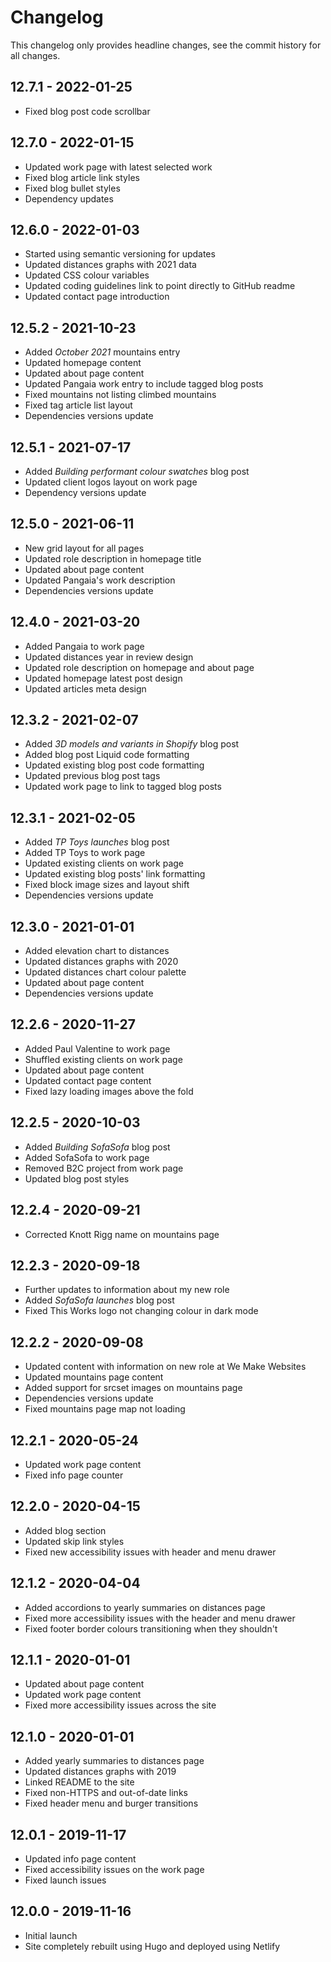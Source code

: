 # Changelog

This changelog only provides headline changes, see the commit history for all changes.

## 12.7.1 - 2022-01-25
* Fixed blog post code scrollbar

## 12.7.0 - 2022-01-15
* Updated work page with latest selected work
* Fixed blog article link styles
* Fixed blog bullet styles
* Dependency updates

## 12.6.0 - 2022-01-03
* Started using semantic versioning for updates
* Updated distances graphs with 2021 data
* Updated CSS colour variables
* Updated coding guidelines link to point directly to GitHub readme
* Updated contact page introduction

## 12.5.2 - 2021-10-23
* Added _October 2021_ mountains entry
* Updated homepage content
* Updated about page content
* Updated Pangaia work entry to include tagged blog posts
* Fixed mountains not listing climbed mountains
* Fixed tag article list layout
* Dependencies versions update

## 12.5.1 - 2021-07-17
* Added _Building performant colour swatches_ blog post
* Updated client logos layout on work page
* Dependency versions update

## 12.5.0 - 2021-06-11
* New grid layout for all pages
* Updated role description in homepage title
* Updated about page content
* Updated Pangaia's work description
* Dependencies versions update

## 12.4.0 - 2021-03-20
* Added Pangaia to work page
* Updated distances year in review design
* Updated role description on homepage and about page
* Updated homepage latest post design
* Updated articles meta design

## 12.3.2 - 2021-02-07
* Added _3D models and variants in Shopify_ blog post
* Added blog post Liquid code formatting
* Updated existing blog post code formatting
* Updated previous blog post tags
* Updated work page to link to tagged blog posts

## 12.3.1 - 2021-02-05
* Added _TP Toys launches_ blog post
* Added TP Toys to work page
* Updated existing clients on work page
* Updated existing blog posts' link formatting
* Fixed block image sizes and layout shift
* Dependencies versions update

## 12.3.0 - 2021-01-01
* Added elevation chart to distances
* Updated distances graphs with 2020
* Updated distances chart colour palette
* Updated about page content
* Dependencies versions update

## 12.2.6 - 2020-11-27
* Added Paul Valentine to work page
* Shuffled existing clients on work page
* Updated about page content
* Updated contact page content
* Fixed lazy loading images above the fold

## 12.2.5 - 2020-10-03
* Added _Building SofaSofa_ blog post
* Added SofaSofa to work page
* Removed B2C project from work page
* Updated blog post styles

## 12.2.4 - 2020-09-21
* Corrected Knott Rigg name on mountains page

## 12.2.3 - 2020-09-18
* Further updates to information about my new role
* Added _SofaSofa launches_ blog post
* Fixed This Works logo not changing colour in dark mode

## 12.2.2 - 2020-09-08
* Updated content with information on new role at We Make Websites
* Updated mountains page content
* Added support for srcset images on mountains page
* Dependencies versions update
* Fixed mountains page map not loading

## 12.2.1 - 2020-05-24
* Updated work page content
* Fixed info page counter

## 12.2.0 - 2020-04-15
* Added blog section
* Updated skip link styles
* Fixed new accessibility issues with header and menu drawer

## 12.1.2 - 2020-04-04
* Added accordions to yearly summaries on distances page
* Fixed more accessibility issues with the header and menu drawer
* Fixed footer border colours transitioning when they shouldn't

## 12.1.1 - 2020-01-01
* Updated about page content
* Updated work page content
* Fixed more accessibility issues across the site

## 12.1.0 - 2020-01-01
* Added yearly summaries to distances page
* Updated distances graphs with 2019
* Linked README to the site
* Fixed non-HTTPS and out-of-date links
* Fixed header menu and burger transitions

## 12.0.1 - 2019-11-17
* Updated info page content
* Fixed accessibility issues on the work page
* Fixed launch issues

## 12.0.0 - 2019-11-16
* Initial launch
* Site completely rebuilt using Hugo and deployed using Netlify
